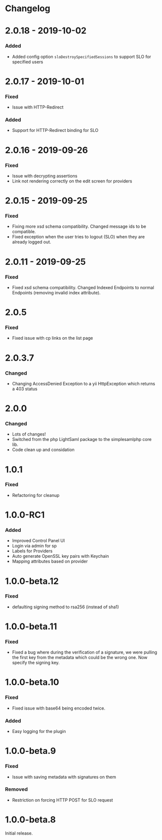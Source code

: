 Changelog
=========
# 2.0.18 - 2019-10-02
### Added
- Added config option `sloDestroySpecifiedSessions` to support SLO for specified users

# 2.0.17 - 2019-10-01
### Fixed
- Issue with HTTP-Redirect

### Added
- Support for HTTP-Redirect binding for SLO

# 2.0.16 - 2019-09-26
### Fixed
- Issue with decrypting assertions
- Link not rendering correctly on the edit screen for providers

# 2.0.15 - 2019-09-25
### Fixed
- Fixing more xsd schema compatibility. Changed message ids to be compatible.
- Fixed exception when the user tries to logout (SLO) when they are already logged out.

# 2.0.11 - 2019-09-25
### Fixed
- Fixed xsd schema compatibility. Changed Indexed Endpoints to normal Endpoints (removing invalid index attribute).

# 2.0.5
### Fixed
- Fixed issue with cp links on the list page 

# 2.0.3.7
### Changed
- Changing AccessDenied Exception to a yii HttpException which returns a 403 status

# 2.0.0
### Changed
- Lots of changes!
- Switched from the php LightSaml package to the simplesamlphp core lib.
- Code clean up and considation

# 1.0.1
### Fixed
- Refactoring for cleanup

# 1.0.0-RC1
### Added
- Improved Control Panel UI
- Login via admin for sp
- Labels for Providers
- Auto generate OpenSSL key pairs with Keychain
- Mapping attributes based on provider

# 1.0.0-beta.12
### Fixed
- defaulting signing method to rsa256 (instead of sha1)

# 1.0.0-beta.11
### Fixed
- Fixed a bug where during the verification of a signature, we were pulling the first key from the metadata
which could be the wrong one. Now specify the signing key.

# 1.0.0-beta.10
### Fixed
- Fixed issue with base64 being encoded twice.
### Added
- Easy logging for the plugin

# 1.0.0-beta.9
### Fixed
- Issue with saving metadata with signatures on them

### Removed
- Restriction on forcing HTTP POST for SLO request

# 1.0.0-beta.8
Initial release.
